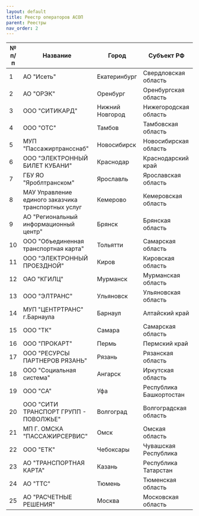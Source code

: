 ```yaml
---
layout: default
title: Реестр операторов АСОП
parent: Реестры
nav_order: 2
---
```



| № п/п | Название                                            | Город           | Субъект РФ              |
|-------|-----------------------------------------------------|-----------------|-------------------------|
| 1     | АО "Исеть"                                          | Екатеринбург    | Свердловская область    |
| 2     | АО "ОРЭК"                                           | Оренбург        | Оренбургская область    |
| 3     | ООО "СИТИКАРД"                                      | Нижний Новгород | Нижегородская область   |
| 4     | ООО "ОТС"                                           | Тамбов          | Тамбовская область      |
| 5     | МУП "Пассажиртрансснаб"                             | Новосибирск     | Новосибирская область   |
| 6     | ООО "ЭЛЕКТРОННЫЙ БИЛЕТ КУБАНИ"                      | Краснодар       | Краснодарский край      |
| 7     | ГБУ ЯО "Яроблтранском"                              | Ярославль       | Ярославская область     |
| 8     | МАУ Управление единого заказчика транспортных услуг | Кемерово        | Кемеровская область     |
| 9     | АО "Региональный информационный центр"              | Брянск          | Брянская область        |
| 10    | ООО "Объединенная транспортная карта"               | Тольятти        | Самарская область       |
| 11    | ООО "ЭЛЕКТРОННЫЙ ПРОЕЗДНОЙ"                         | Киров           | Кировская область       |
| 12    | ОАО "КГИЛЦ"                                         | Мурманск        | Мурманская область      |
| 13    | ООО "ЭЛТРАНС"                                       | Ульяновск       | Ульяновская область     |
| 14    | МУП "ЦЕНТРТРАНС" г.Барнаула                         | Барнаул         | Алтайский край          |
| 15    | ООО "ТК"                                            | Самара          | Самарская область       |
| 16    | ООО "ПРОКАРТ"                                       | Пермь           | Пермский край           |
| 17    | ООО "РЕСУРСЫ ПАРТНЕРОВ РЯЗАНЬ"                      | Рязань          | Рязанская область       |
| 18    | ООО "Социальная система"                            | Ангарск         | Иркутская область       |
| 19    | ООО "СА"                                            | Уфа             | Республика Башкортостан |
| 20    | ООО "СИТИ ТРАНСПОРТ ГРУПП - ПОВОЛЖЬЕ"               | Волгоград       | Волгоградская область   |
| 21    | МП Г. ОМСКА "ПАССАЖИРСЕРВИС"                        | Омск            | Омская область          |
| 22    | ООО "ЕТК"                                           | Чебоксары       | Чувашская Республика    |
| 23    | АО "ТРАНСПОРТНАЯ КАРТА"                             | Казань          | Республика Татарстан    |
| 24    | АО "ТТС"                                            | Тюмень          | Тюменская область       |
| 25    | АО "РАСЧЕТНЫЕ РЕШЕНИЯ"                              | Москва          | Московская область      |
